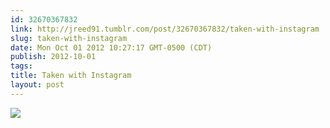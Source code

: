 ```yaml
---
id: 32670367832
link: http://jreed91.tumblr.com/post/32670367832/taken-with-instagram
slug: taken-with-instagram
date: Mon Oct 01 2012 10:27:17 GMT-0500 (CDT)
publish: 2012-10-01
tags: 
title: Taken with Instagram
layout: post
---
```



![](http://25.media.tumblr.com/tumblr_mb809hNMV51qi8pkco1_1280.jpg)

